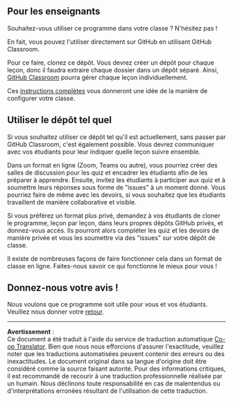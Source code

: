 <!--
CO_OP_TRANSLATOR_METADATA:
{
  "original_hash": "b37de02054fa6c0438ede6fabe1fdfb8",
  "translation_date": "2025-09-03T22:13:30+00:00",
  "source_file": "for-teachers.md",
  "language_code": "fr"
}
-->
## Pour les enseignants

Souhaitez-vous utiliser ce programme dans votre classe ? N'hésitez pas !

En fait, vous pouvez l'utiliser directement sur GitHub en utilisant GitHub Classroom.

Pour ce faire, clonez ce dépôt. Vous devrez créer un dépôt pour chaque leçon, donc il faudra extraire chaque dossier dans un dépôt séparé. Ainsi, [GitHub Classroom](https://classroom.github.com/classrooms) pourra gérer chaque leçon individuellement.

Ces [instructions complètes](https://github.blog/2020-03-18-set-up-your-digital-classroom-with-github-classroom/) vous donneront une idée de la manière de configurer votre classe.

## Utiliser le dépôt tel quel

Si vous souhaitez utiliser ce dépôt tel qu'il est actuellement, sans passer par GitHub Classroom, c'est également possible. Vous devrez communiquer avec vos étudiants pour leur indiquer quelle leçon suivre ensemble.

Dans un format en ligne (Zoom, Teams ou autre), vous pourriez créer des salles de discussion pour les quiz et encadrer les étudiants afin de les préparer à apprendre. Ensuite, invitez les étudiants à participer aux quiz et à soumettre leurs réponses sous forme de "issues" à un moment donné. Vous pourriez faire de même avec les devoirs, si vous souhaitez que les étudiants travaillent de manière collaborative et visible.

Si vous préférez un format plus privé, demandez à vos étudiants de cloner le programme, leçon par leçon, dans leurs propres dépôts GitHub privés, et donnez-vous accès. Ils pourront alors compléter les quiz et les devoirs de manière privée et vous les soumettre via des "issues" sur votre dépôt de classe.

Il existe de nombreuses façons de faire fonctionner cela dans un format de classe en ligne. Faites-nous savoir ce qui fonctionne le mieux pour vous !

## Donnez-nous votre avis !

Nous voulons que ce programme soit utile pour vous et vos étudiants. Veuillez nous donner votre [retour](https://forms.microsoft.com/Pages/ResponsePage.aspx?id=v4j5cvGGr0GRqy180BHbR2humCsRZhxNuI79cm6n0hRUQzRVVU9VVlU5UlFLWTRLWlkyQUxORTg5WS4u).

---

**Avertissement** :  
Ce document a été traduit à l'aide du service de traduction automatique [Co-op Translator](https://github.com/Azure/co-op-translator). Bien que nous nous efforcions d'assurer l'exactitude, veuillez noter que les traductions automatisées peuvent contenir des erreurs ou des inexactitudes. Le document original dans sa langue d'origine doit être considéré comme la source faisant autorité. Pour des informations critiques, il est recommandé de recourir à une traduction professionnelle réalisée par un humain. Nous déclinons toute responsabilité en cas de malentendus ou d'interprétations erronées résultant de l'utilisation de cette traduction.